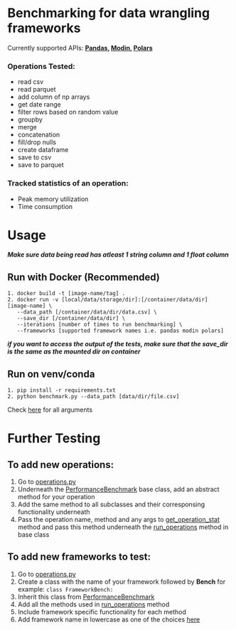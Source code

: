 # Benchmarking for data wrangling frameworks
Currently supported APIs: **[Pandas](https://pandasguide.readthedocs.io/en/latest/), [Modin](https://modin.readthedocs.io/en/stable/), [Polars](https://pola-rs.github.io/polars-book/user-guide/)**

### Operations Tested:
- read csv
- read parquet
- add column of np arrays
- get date range
- filter rows based on random value
- groupby
- merge
- concatenation
- fill/drop nulls
- create dataframe
- save to csv
- save to parquet

### Tracked statistics of an operation:
- Peak memory utilization 
- Time consumption

# Usage
***Make sure data being read has atleast 1 string column and 1 float column***

## Run with Docker (Recommended)
```
1. docker build -t [image-name/tag] .
2. docker run -v [local/data/storage/dir]:[/container/data/dir] [image-name] \
   --data_path [/container/data/dir/data.csv] \
   --save_dir [/container/data/dir] \
   --iterations [number of times to run benchmarking] \
   --frameworks [supported framework names i.e. pandas modin polars]
```
***if you want to access the output of the tests, make sure that the save_dir is the same as the mounted dir on container***

## Run on venv/conda
```
1. pip install -r requirements.txt
2. python benchmark.py --data_path [data/dir/file.csv]
```

Check [here](https://github.com/muneeb-ds/data_benchmark/blob/460692d675a4da092d0ac722c2e3aa59119df44b/utils.py#L12-L23) for all arguments

# Further Testing

## To add new operations:
1. Go to [operations.py](https://github.com/muneeb-ds/data_benchmark/blob/main/operations.py)
2. Underneath the [PerformanceBenchmark](https://github.com/muneeb-ds/data_benchmark/blob/a22f3af8e75f45d13c626856e943e56ce443d673/operations.py#L14) base class, add an abstract method for your operation
3. Add the same method to all subclasses and their corresponsing functionality underneath
4. Pass the operation name, method and any args to [get_operation_stat](https://github.com/muneeb-ds/data_benchmark/blob/a22f3af8e75f45d13c626856e943e56ce443d673/operations.py#L28) method and pass this method underneath the [run_operations](https://github.com/muneeb-ds/data_benchmark/blob/a22f3af8e75f45d13c626856e943e56ce443d673/operations.py#L104) method in base class

## To add new frameworks to test:
1. Go to [operations.py](https://github.com/muneeb-ds/data_benchmark/blob/main/operations.py)
2. Create a class with the name of your framework followed by **Bench** for example: `class FrameworkBench:`
3. Inherit this class from [PerformanceBenchmark](https://github.com/muneeb-ds/data_benchmark/blob/a22f3af8e75f45d13c626856e943e56ce443d673/operations.py#L14)
4. Add all the methods used in [run_operations](https://github.com/muneeb-ds/data_benchmark/blob/a22f3af8e75f45d13c626856e943e56ce443d673/operations.py#L104) method
5. Include framework specific functionality for each method
6. Add framework name in lowercase as one of the choices [here](https://github.com/muneeb-ds/data_benchmark/blob/fd868d69bdf98591f4bc9e3ebc53504b1a0069f9/utils.py#L22)
